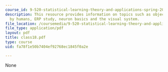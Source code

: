 ```yaml
---
course_id: 9-520-statistical-learning-theory-and-applications-spring-2006
description: This resource provides information on topics such as object recognition
  by humans, ERP study, neuron basics and the visual system.
file_location: /coursemedia/9-520-statistical-learning-theory-and-applications-spring-2006/fa78f1e50b7404ef92768ec1845f0a2e_class18.pdf
file_type: application/pdf
layout: pdf
title: class18.pdf
type: course
uid: fa78f1e50b7404ef92768ec1845f0a2e

---
```

None
